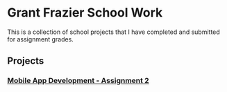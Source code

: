 # Grant Frazier School Work

This is a collection of school projects that I have completed and submitted for assignment grades.

## Projects
### [Mobile App Development - Assignment 2](https://github.com/Specter21/grantfrazier.github.io/wiki/ITEC-4550-Mobile-App-Development---Assignment-2)


